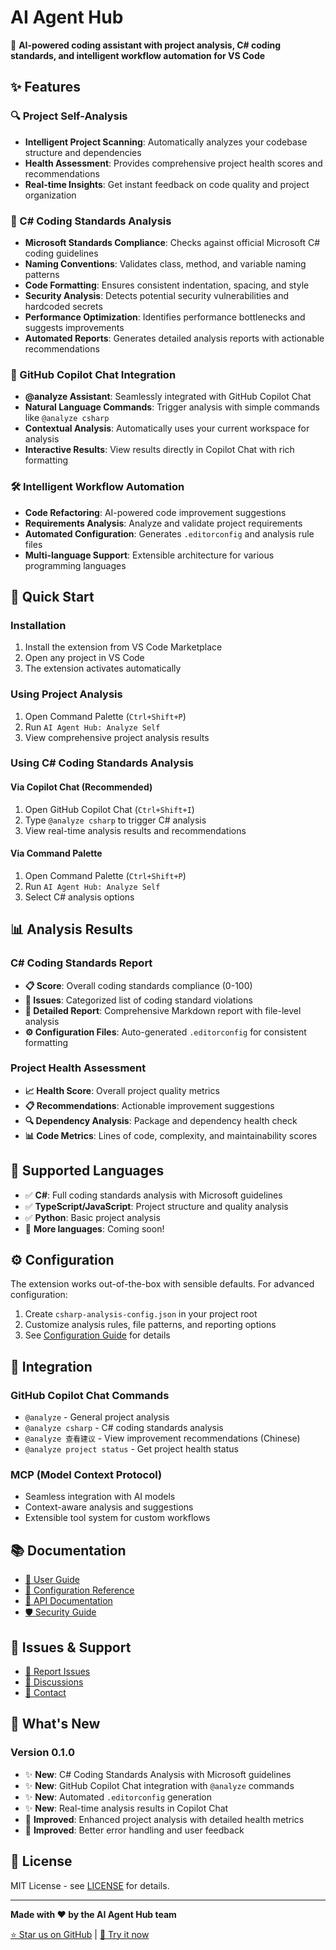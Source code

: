 # AI Agent Hub

🤖 **AI-powered coding assistant with project analysis, C# coding standards, and intelligent workflow automation for VS Code**

## ✨ Features

### 🔍 Project Self-Analysis
- **Intelligent Project Scanning**: Automatically analyzes your codebase structure and dependencies
- **Health Assessment**: Provides comprehensive project health scores and recommendations
- **Real-time Insights**: Get instant feedback on code quality and project organization

### 🎯 C# Coding Standards Analysis
- **Microsoft Standards Compliance**: Checks against official Microsoft C# coding guidelines
- **Naming Conventions**: Validates class, method, and variable naming patterns
- **Code Formatting**: Ensures consistent indentation, spacing, and style
- **Security Analysis**: Detects potential security vulnerabilities and hardcoded secrets
- **Performance Optimization**: Identifies performance bottlenecks and suggests improvements
- **Automated Reports**: Generates detailed analysis reports with actionable recommendations

### 🚀 GitHub Copilot Chat Integration
- **@analyze Assistant**: Seamlessly integrated with GitHub Copilot Chat
- **Natural Language Commands**: Trigger analysis with simple commands like `@analyze csharp`
- **Contextual Analysis**: Automatically uses your current workspace for analysis
- **Interactive Results**: View results directly in Copilot Chat with rich formatting

### 🛠️ Intelligent Workflow Automation
- **Code Refactoring**: AI-powered code improvement suggestions
- **Requirements Analysis**: Analyze and validate project requirements
- **Automated Configuration**: Generates `.editorconfig` and analysis rule files
- **Multi-language Support**: Extensible architecture for various programming languages

## 🚀 Quick Start

### Installation
1. Install the extension from VS Code Marketplace
2. Open any project in VS Code
3. The extension activates automatically

### Using Project Analysis
1. Open Command Palette (`Ctrl+Shift+P`)
2. Run `AI Agent Hub: Analyze Self`
3. View comprehensive project analysis results

### Using C# Coding Standards Analysis

#### Via Copilot Chat (Recommended)
1. Open GitHub Copilot Chat (`Ctrl+Shift+I`)
2. Type `@analyze csharp` to trigger C# analysis
3. View real-time analysis results and recommendations

#### Via Command Palette
1. Open Command Palette (`Ctrl+Shift+P`)
2. Run `AI Agent Hub: Analyze Self`
3. Select C# analysis options

## 📊 Analysis Results

### C# Coding Standards Report
- **📋 Score**: Overall coding standards compliance (0-100)
- **🔧 Issues**: Categorized list of coding standard violations
- **📄 Detailed Report**: Comprehensive Markdown report with file-level analysis
- **⚙️ Configuration Files**: Auto-generated `.editorconfig` for consistent formatting

### Project Health Assessment
- **📈 Health Score**: Overall project quality metrics
- **📋 Recommendations**: Actionable improvement suggestions
- **🔍 Dependency Analysis**: Package and dependency health check
- **📊 Code Metrics**: Lines of code, complexity, and maintainability scores

## 🎯 Supported Languages

- ✅ **C#**: Full coding standards analysis with Microsoft guidelines
- ✅ **TypeScript/JavaScript**: Project structure and quality analysis
- ✅ **Python**: Basic project analysis
- 🔄 **More languages**: Coming soon!

## ⚙️ Configuration

The extension works out-of-the-box with sensible defaults. For advanced configuration:

1. Create `csharp-analysis-config.json` in your project root
2. Customize analysis rules, file patterns, and reporting options
3. See [Configuration Guide](https://github.com/pjy998/ai-agent-hub/blob/main/docs/csharp-analysis-guide.md) for details

## 🤝 Integration

### GitHub Copilot Chat Commands
- `@analyze` - General project analysis
- `@analyze csharp` - C# coding standards analysis
- `@analyze 查看建议` - View improvement recommendations (Chinese)
- `@analyze project status` - Get project health status

### MCP (Model Context Protocol)
- Seamless integration with AI models
- Context-aware analysis and suggestions
- Extensible tool system for custom workflows

## 📚 Documentation

- [📖 User Guide](https://github.com/pjy998/ai-agent-hub/blob/main/docs/csharp-analysis-guide.md)
- [🔧 Configuration Reference](https://github.com/pjy998/ai-agent-hub/blob/main/examples/csharp-analysis-config.json)
- [🚀 API Documentation](https://github.com/pjy998/ai-agent-hub/blob/main/docs/api-design.md)
- [🛡️ Security Guide](https://github.com/pjy998/ai-agent-hub/blob/main/docs/security-guide.md)

## 🐛 Issues & Support

- [🐛 Report Issues](https://github.com/pjy998/ai-agent-hub/issues)
- [💬 Discussions](https://github.com/pjy998/ai-agent-hub/discussions)
- [📧 Contact](mailto:support@ai-agent-hub.com)

## 🎉 What's New

### Version 0.1.0
- ✨ **New**: C# Coding Standards Analysis with Microsoft guidelines
- ✨ **New**: GitHub Copilot Chat integration with `@analyze` commands
- ✨ **New**: Automated `.editorconfig` generation
- ✨ **New**: Real-time analysis results in Copilot Chat
- 🔧 **Improved**: Enhanced project analysis with detailed health metrics
- 🔧 **Improved**: Better error handling and user feedback

## 📄 License

MIT License - see [LICENSE](https://github.com/pjy998/ai-agent-hub/blob/main/LICENSE) for details.

---

**Made with ❤️ by the AI Agent Hub team**

[⭐ Star us on GitHub](https://github.com/pjy998/ai-agent-hub) | [🚀 Try it now](https://marketplace.visualstudio.com/items?itemName=jieky.ai-agent-vscode)